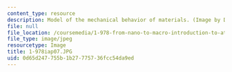 ```yaml
---
content_type: resource
description: Model of the mechanical behavior of materials. (Image by Dr. Markus Buehler.)
file: null
file_location: /coursemedia/1-978-from-nano-to-macro-introduction-to-atomistic-modeling-techniques-january-iap-2007/0d65d247755b1b27775736fcc54da9ed_1-978iap07.JPG
file_type: image/jpeg
resourcetype: Image
title: 1-978iap07.JPG
uid: 0d65d247-755b-1b27-7757-36fcc54da9ed
---
```

